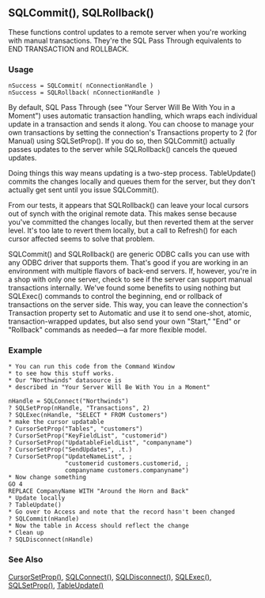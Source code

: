 ## SQLCommit(), SQLRollback()

These functions control updates to a remote server when you're working with manual transactions. They're the SQL Pass Through equivalents to END TRANSACTION and ROLLBACK.

### Usage

```foxpro
nSuccess = SQLCommit( nConnectionHandle )
nSuccess = SQLRollback( nConnectionHandle )
```

By default, SQL Pass Through (see "Your Server Will Be With You in a Moment") uses automatic transaction handling, which wraps each individual update in a transaction and sends it along. You can choose to manage your own transactions by setting the connection's Transactions property to 2 (for Manual) using SQLSetProp(). If you do so, then SQLCommit() actually passes updates to the server while SQLRollback() cancels the queued updates.

Doing things this way means updating is a two-step process. TableUpdate() commits the changes locally and queues them for the server, but they don't actually get sent until you issue SQLCommit().

From our tests, it appears that SQLRollback() can leave your local cursors out of synch with the original remote data. This makes sense because you've committed the changes locally, but then reverted them at the server level. It's too late to revert them locally, but a call to Refresh() for each cursor affected seems to solve that problem.

SQLCommit() and SQLRollback() are generic ODBC calls you can use with any ODBC driver that supports them. That's good if you are working in an environment with multiple flavors of back-end servers. If, however, you're in a shop with only one server, check to see if the server can support manual transactions internally. We've found some benefits to using nothing but SQLExec() commands to control the beginning, end or rollback of transactions on the server side. This way, you can leave the connection's Transaction property set to Automatic and use it to send one-shot, atomic, transaction-wrapped updates, but also send your own "Start," "End" or "Rollback" commands as needed&mdash;a far more flexible model.

### Example

```foxpro
* You can run this code from the Command Window
* to see how this stuff works.
* Our "Northwinds" datasource is
* described in "Your Server Will Be With You in a Moment"

nHandle = SQLConnect("Northwinds")
? SQLSetProp(nHandle, "Transactions", 2)
? SQLExec(nHandle, "SELECT * FROM Customers")
* make the cursor updatable
? CursorSetProp("Tables", "customers")
? CursorSetProp("KeyFieldList", "customerid")
? CursorSetProp("UpdatableFieldList", "companyname")
? CursorSetProp("SendUpdates", .t.)
? CursorSetProp("UpdateNameList", ;
                "customerid customers.customerid, ;
                companyname customers.companyname")
* Now change something
GO 4
REPLACE CompanyName WITH "Around the Horn and Back"
* Update locally
? TableUpdate()
* Go over to Access and note that the record hasn't been changed
? SQLCommit(nHandle)
* Now the table in Access should reflect the change
* Clean up
? SQLDisconnect(nHandle)
```
### See Also

[CursorSetProp()](s4g348.md), [SQLConnect()](s4g400.md), [SQLDisconnect()](s4g400.md), [SQLExec()](s4g402.md), [SQLSetProp()](s4g399.md), [TableUpdate()](s4g407.md)